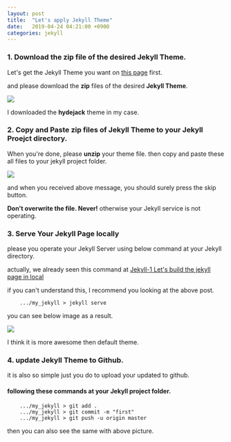 ```yaml
---
layout: post
title:  "Let's apply Jekyll Theme"
date:   2019-04-24 04:21:00 +0900
categories: jekyll
---
```


### 1. Download the zip file of the desired __Jekyll Theme__.

Let's get the Jekyll Theme you want on [this page](http://jekyllthemes.org/) first.

and please download the __zip__ files of the desired __Jekyll Theme__.

![](/res/2019-04-24-apply-jekyll-theme/1.png)

I downloaded the __hydejack__ theme in my case.

### 2. Copy and Paste zip files of Jekyll Theme to your Jekyll Proejct directory.

When you're done, please __unzip__ your theme file. then copy and paste these all files to your jekyll project folder.

![](/res/2019-04-24-apply-jekyll-theme/2.png)

and when you received above message, you should surely press the skip button.

__Don't overwrite the file. Never!__ otherwise your Jekyll service is not operating.

### 3. Serve Your Jekyll Page locally 

please you operate your Jekyll Server using below command at your Jekyll directory.

actually, we already seen this command at  [Jekyll-1 Let's build the jekyll page in local](/workspace/devlog/jekyll/build_local_jekyll/2019/04/19/build-jekyll-page-locally.html)

if you can't understand this, I recommend you looking at the above post.

```
    .../my_jekyll > jekyll serve
```

you can see below image as a result.

![](/res/2019-04-24-apply-jekyll-theme/3.png)

I think it is more awesome then default theme.

### 4. update Jekyll Theme to Github.

it is also so simple just you do to upload your updated to github.

#### following these commands at your Jekyll project folder.

```
    .../my_jekyll > git add .
    .../my_jekyll > git commit -m "first"
    .../my_jekyll > git push -u origin master 
```

then you can also see the same with above picture.